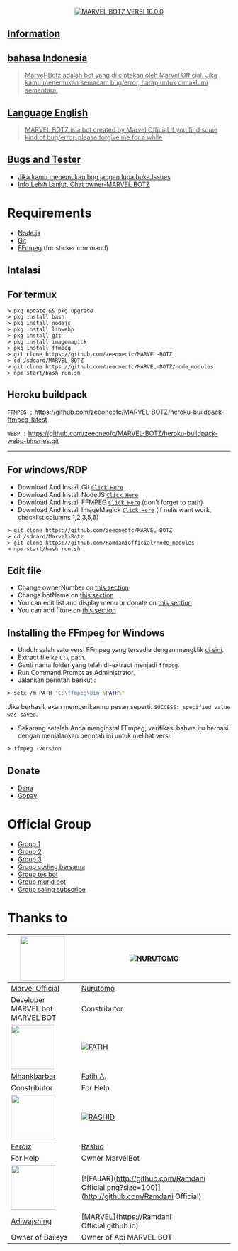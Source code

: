 <p align="center">
<img " width="35%" style="margin-left: auto;margin-right: auto;display: block;">
</p>

</p>
<p align="center">
<a href="#"><img title="MARVEL BOTZ VERSI 16.0.0" 


---

## Information
## bahasa Indonesia
> Marvel-Botz adalah bot yang di ciptakan oleh Marvel Official.
> Jika kamu menemukan semacam bug/error, harap untuk dimaklumi sementara.
## Language English
> MARVEL BOTZ is a bot created by Marvel Official
> If you find some kind of bug/error, please forgive me for a while

## Bugs and Tester
* Jika kamu menemukan bug jangan lupa buka Issues
* Info Lebih Lanjut, Chat [owner-MARVEL BOTZ](https://wa.me/6285892439939)

# Requirements
* [Node.js](https://nodejs.org/en/)
* [Git](https://git-scm.com/downloads)
* [FFmpeg](https://github.com/BtbN/FFmpeg-Builds/releases/download/autobuild-2020-12-08-13-03/ffmpeg-n4.3.1-26-gca55240b8c-win64-gpl-4.3.zip) (for sticker command)

## Intalasi
## For termux

```
> pkg update && pkg upgrade
> pkg install bash
> pkg install nodejs
> pkg install libwebp
> pkg install git
> pkg install imagemagick
> pkg install ffmpeg
> git clone https://github.com/zeeoneofc/MARVEL-BOTZ
> cd /sdcard/MARVEL-BOTZ
> git clone https://github.com/zeeoneofc/MARVEL-BOTZ/node_modules
> npm start/bash run.sh
```

## Heroku buildpack

```FFMPEG :```
https://github.com/zeeoneofc/MARVEL-BOTZ/heroku-buildpack-ffmpeg-latest

```WEBP :```
https://github.com/zeeoneofc/MARVEL-BOTZ/heroku-buildpack-webp-binaries.git

---------

## For windows/RDP

* Download And Install Git [`Click Here`](https://git-scm.com/downloads)
* Download And Install NodeJS [`Click Here`](https://nodejs.org/en/download)
* Download And Install FFMPEG [`Click Here`](https://ffmpeg.org/download.html) (don't forget to path)
* Download And Install ImageMagick [`Click Here`](https://imagemagick.org/script/download.php) (if nulis want work,  checklist columns 1,2,3,5,6)

```
> git clone https://github.com/zeeoneofc/MARVEL-BOTZ
> cd /sdcard/Marvel-Botz
> git clone https://github.com/Ramdaniofficial/node_modules
> npm start/bash run.sh
```


## Edit file
- Change ownerNumber on [this section](https://github.com/Ramdaniofficial/av16/blob/7a7ebe69cf44686d8a577f616b38b5d299ffefcc/config.json#L2)
- Change botName on [this section](https://github.com/zeeoneofc/MARVEL-BOTZ/blob/7a7ebe69cf44686d8a577f616b38b5d299ffefcc/config.json#L3)
- You can edit list and display menu or donate on [this section](https://github.com/zeeoneofc/MARVEL-BOTZ/blob/help/ind.js)
- You can add fiture on [this section](https://github.com/zeeoneofc/MARVEL-BOTZ/tree/help.js)


## Installing the FFmpeg for Windows
* Unduh salah satu versi FFmpeg yang tersedia dengan mengklik [di sini](https://www.gyan.dev/ffmpeg/builds/).
* Extract file ke `C:\` path.
* Ganti nama folder yang telah di-extract menjadi `ffmpeg`.
* Run Command Prompt as Administrator.
* Jalankan perintah berikut::
```cmd
> setx /m PATH "C:\ffmpeg\bin;%PATH%"
```
Jika berhasil, akan memberikanmu pesan seperti: `SUCCESS: specified value was saved`.
* Sekarang setelah Anda menginstal FFmpeg, verifikasi bahwa itu berhasil dengan menjalankan perintah ini untuk melihat versi:
```cmd
> ffmpeg -version
```

## Donate
- [Dana](088210930289)
- [Gopay](088210930289)

# Official Group
- [Group 1](https://chat.whatsapp.com/CRcwyGOuMjJ8saPZJgt2va)
- [Group 2](https://chat.whatsapp.com/CRcwyGOuMjJ8saPZJgt2va)
- [Group 3](https://chat.whatsapp.com/CRcwyGOuMjJ8saPZJgt2va)
- [Group coding bersama](https://chat.whatsapp.com/CRcwyGOuMjJ8saPZJgt2va)
- [Group tes bot](https://chat.whatsapp.com/CRcwyGOuMjJ8saPZJgt2va)
- [Group murid bot](https://chat.whatsapp.com/CRcwyGOuMjJ8saPZJgt2va)
- [Group saling subscribe](https://chat.whatsapp.com/CRcwyGOuMjJ8saPZJgt2va)


# Thanks to
<a href="https://github.com/Ramdaniofficial"><img src="https://github.com/Ramdaniofficial.png?size=100" width="100" height="100"></a> | [![NURUTOMO](https://github.com/Nurutomo.png?size=100)](https://github.com/Nurutomo) 
---|---
[Marvel Official](https://www.mediafire.com/view/sgkv2rvhjzhhaik/null-20220517-WA0003.jpg/file)  | [Nurutomo](https://github.com/Nurutomo)
Developer MARVEL bot MARVEL BOT | Constributor |
<a href="https://github.com/MhankBarBar"><img src="https://github.com/MhankBarBar.png?size=100" width="100" height="100"></a> | [![FATIH](https://github.com/fatiharridho.png?size=100)](https://github.com/fatiharridho) 
[Mhankbarbar](https://github.com/MhankBarBar)  | [Fatih A.](https://github.com/fatiharridho)
Constributor | For Help |
<a href="https://github.com/FERDIZ-afk"><img src="https://github.com/FERDIZ-afk.png?size=100" width="100" height="100"></a> | [![RASHID](http://github.com/rashidsiregar28.png?size=100)](http://github.com/rashidsiregar28) 
[Ferdiz](https://github.com/FERDIZ-afk)  | [Rashid](https://github.com/rashidsiregar28)
For Help | Owner MarvelBot |
<a href="https://github.com/adiwajshing"><img src="https://github.com/adiwajshing.png?size=100" width="100" height="100"></a> | [![FAJAR](http://github.com/Ramdani Official.png?size=100)](http://github.com/Ramdani Official) 
[Adiwajshing](https://github.com/adiwajshing) | [MARVEL](https://Ramdani Official.github.io)
Owner of Baileys | Owner of Api MARVEL BOT |


